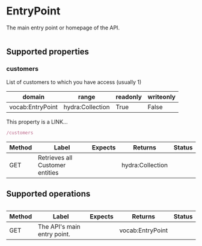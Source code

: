 
# EntryPoint

The main entry point or homepage of the API.


```javascript

```


## Supported properties


### customers

List of customers to which you have access (usually 1)


|domain|range|readonly|writeonly|
|--|--|--|--|
|vocab:EntryPoint|hydra:Collection|True|False|

This property is a LINK...


```javascript
/customers
```


|Method|Label|Expects|Returns|Status|
|--|--|--|--|--|
|GET|Retrieves all Customer entities||hydra:Collection||


## Supported operations


```javascript

```


|Method|Label|Expects|Returns|Status|
|--|--|--|--|--|
|GET|The API's main entry point.||vocab:EntryPoint||

